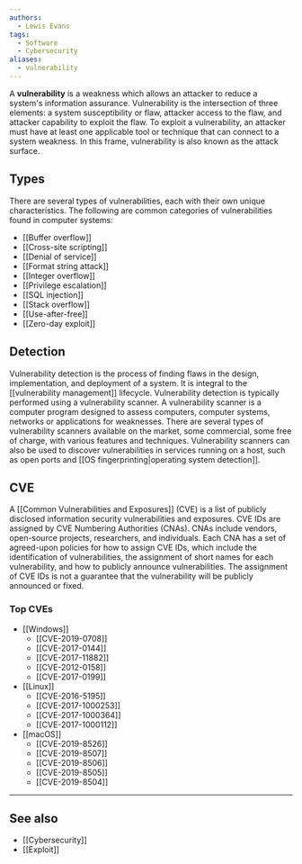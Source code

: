 ```yaml
---
authors:
  - Lewis Evans
tags:
  - Software
  - Cybersecurity
aliases:
  - vulnerability
---
```

A **vulnerability** is a weakness which allows an attacker to reduce a system's information assurance. Vulnerability is the intersection of three elements: a system susceptibility or flaw, attacker access to the flaw, and attacker capability to exploit the flaw. To exploit a vulnerability, an attacker must have at least one applicable tool or technique that can connect to a system weakness. In this frame, vulnerability is also known as the attack surface.

## Types

There are several types of vulnerabilities, each with their own unique characteristics. The following are common categories of vulnerabilities found in computer systems:

- [[Buffer overflow]]
- [[Cross-site scripting]]
- [[Denial of service]]
- [[Format string attack]]
- [[Integer overflow]]
- [[Privilege escalation]]
- [[SQL injection]]
- [[Stack overflow]]
- [[Use-after-free]]
- [[Zero-day exploit]]

## Detection

Vulnerability detection is the process of finding flaws in the design, implementation, and deployment of a system. It is integral to the [[vulnerability management]] lifecycle. Vulnerability detection is typically performed using a vulnerability scanner. A vulnerability scanner is a computer program designed to assess computers, computer systems, networks or applications for weaknesses. There are several types of vulnerability scanners available on the market, some commercial, some free of charge, with various features and techniques. Vulnerability scanners can also be used to discover vulnerabilities in services running on a host, such as open ports and [[OS fingerprinting|operating system detection]].

## CVE

A [[Common Vulnerabilities and Exposures]] (CVE) is a list of publicly disclosed information security vulnerabilities and exposures. CVE IDs are assigned by CVE Numbering Authorities (CNAs). CNAs include vendors, open-source projects, researchers, and individuals. Each CNA has a set of agreed-upon policies for how to assign CVE IDs, which include the identification of vulnerabilities, the assignment of short names for each vulnerability, and how to publicly announce vulnerabilities. The assignment of CVE IDs is not a guarantee that the vulnerability will be publicly announced or fixed.

### Top CVEs

- [[Windows]]
    - [[CVE-2019-0708]]
    - [[CVE-2017-0144]]
    - [[CVE-2017-11882]]
    - [[CVE-2012-0158]]
    - [[CVE-2017-0199]]
- [[Linux]]
    - [[CVE-2016-5195]]
    - [[CVE-2017-1000253]]
    - [[CVE-2017-1000364]]
    - [[CVE-2017-1000112]]
- [[macOS]]
    - [[CVE-2019-8526]]
    - [[CVE-2019-8507]]
    - [[CVE-2019-8506]]
    - [[CVE-2019-8505]]
    - [[CVE-2019-8504]]

___
## See also
- [[Cybersecurity]]
- [[Exploit]]
